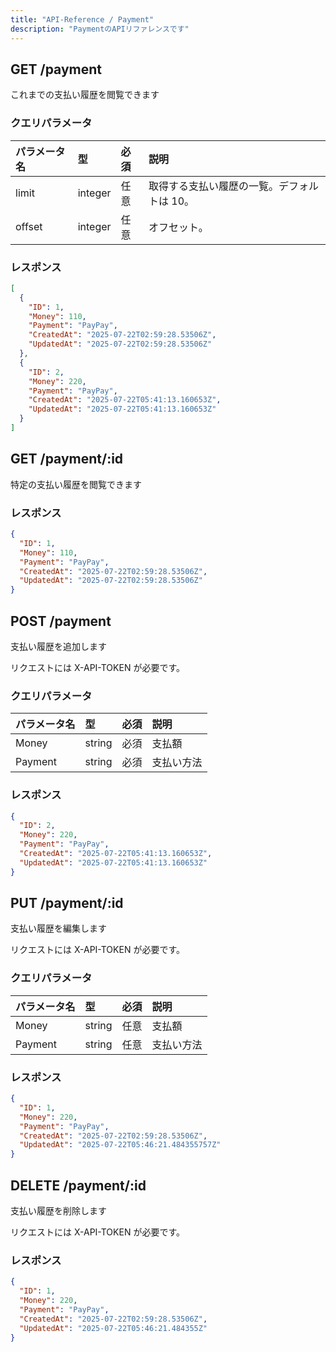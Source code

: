 ```yaml
---
title: "API-Reference / Payment"
description: "PaymentのAPIリファレンスです"
---
```


## GET /payment

これまでの支払い履歴を閲覧できます

### クエリパラメータ

| パラメータ名 | 型      | 必須 | 説明                                        |
| :----------- | :------ | :--- | :------------------------------------------ |
| limit        | integer | 任意 | 取得する支払い履歴の一覧。デフォルトは 10。 |
| offset       | integer | 任意 | オフセット。                                |

### レスポンス

```json
[
  {
    "ID": 1,
    "Money": 110,
    "Payment": "PayPay",
    "CreatedAt": "2025-07-22T02:59:28.53506Z",
    "UpdatedAt": "2025-07-22T02:59:28.53506Z"
  },
  {
    "ID": 2,
    "Money": 220,
    "Payment": "PayPay",
    "CreatedAt": "2025-07-22T05:41:13.160653Z",
    "UpdatedAt": "2025-07-22T05:41:13.160653Z"
  }
]
```

## GET /payment/:id

特定の支払い履歴を閲覧できます

### レスポンス

```json
{
  "ID": 1,
  "Money": 110,
  "Payment": "PayPay",
  "CreatedAt": "2025-07-22T02:59:28.53506Z",
  "UpdatedAt": "2025-07-22T02:59:28.53506Z"
}
```

## POST /payment

支払い履歴を追加します

リクエストには X-API-TOKEN が必要です。

### クエリパラメータ

| パラメータ名 | 型     | 必須 | 説明       |
| :----------- | :----- | :--- | :--------- |
| Money        | string | 必須 | 支払額     |
| Payment      | string | 必須 | 支払い方法 |

### レスポンス

```json
{
  "ID": 2,
  "Money": 220,
  "Payment": "PayPay",
  "CreatedAt": "2025-07-22T05:41:13.160653Z",
  "UpdatedAt": "2025-07-22T05:41:13.160653Z"
}
```

## PUT /payment/:id

支払い履歴を編集します

リクエストには X-API-TOKEN が必要です。

### クエリパラメータ

| パラメータ名 | 型     | 必須 | 説明       |
| :----------- | :----- | :--- | :--------- |
| Money        | string | 任意 | 支払額     |
| Payment      | string | 任意 | 支払い方法 |

### レスポンス

```json
{
  "ID": 1,
  "Money": 220,
  "Payment": "PayPay",
  "CreatedAt": "2025-07-22T02:59:28.53506Z",
  "UpdatedAt": "2025-07-22T05:46:21.484355757Z"
}
```

## DELETE /payment/:id

支払い履歴を削除します

リクエストには X-API-TOKEN が必要です。

### レスポンス

```json
{
  "ID": 1,
  "Money": 220,
  "Payment": "PayPay",
  "CreatedAt": "2025-07-22T02:59:28.53506Z",
  "UpdatedAt": "2025-07-22T05:46:21.484355Z"
}
```
